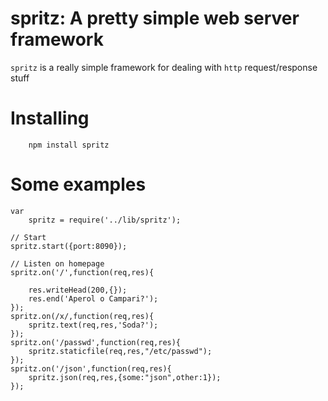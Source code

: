 # spritz: A pretty simple web server framework

`spritz` is a really simple framework for dealing with `http` request/response stuff

# Installing

        npm install spritz

# Some examples

	var
	    spritz = require('../lib/spritz');

	// Start
	spritz.start({port:8090});

	// Listen on homepage
	spritz.on('/',function(req,res){
            
	    res.writeHead(200,{});
	    res.end('Aperol o Campari?');
	});
	spritz.on(/x/,function(req,res){
	    spritz.text(req,res,'Soda?');
	});
	spritz.on('/passwd',function(req,res){
	    spritz.staticfile(req,res,"/etc/passwd");
	});
	spritz.on('/json',function(req,res){
	    spritz.json(req,res,{some:"json",other:1});
	});
